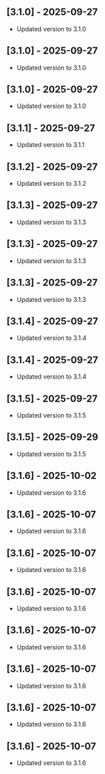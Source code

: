 
## [3.1.0] - 2025-09-27

- Updated version to 3.1.0


## [3.1.0] - 2025-09-27

- Updated version to 3.1.0


## [3.1.0] - 2025-09-27

- Updated version to 3.1.0


## [3.1.1] - 2025-09-27

- Updated version to 3.1.1


## [3.1.2] - 2025-09-27

- Updated version to 3.1.2


## [3.1.3] - 2025-09-27

- Updated version to 3.1.3


## [3.1.3] - 2025-09-27

- Updated version to 3.1.3


## [3.1.3] - 2025-09-27

- Updated version to 3.1.3


## [3.1.4] - 2025-09-27

- Updated version to 3.1.4


## [3.1.4] - 2025-09-27

- Updated version to 3.1.4


## [3.1.5] - 2025-09-27

- Updated version to 3.1.5


## [3.1.5] - 2025-09-29

- Updated version to 3.1.5


## [3.1.6] - 2025-10-02

- Updated version to 3.1.6


## [3.1.6] - 2025-10-07

- Updated version to 3.1.6


## [3.1.6] - 2025-10-07

- Updated version to 3.1.6


## [3.1.6] - 2025-10-07

- Updated version to 3.1.6


## [3.1.6] - 2025-10-07

- Updated version to 3.1.6


## [3.1.6] - 2025-10-07

- Updated version to 3.1.6


## [3.1.6] - 2025-10-07

- Updated version to 3.1.6


## [3.1.6] - 2025-10-07

- Updated version to 3.1.6


